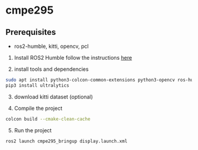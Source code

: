 # cmpe295

## Prerequisites

- ros2-humble, kitti, opencv, pcl

1. Install ROS2 Humble
follow the instructions [here](https://docs.ros.org/en/humble/Installation.html)

2. install tools and dependencies
```bash
sudo apt install python3-colcon-common-extensions python3-opencv ros-humble-pcl python3-colcon-common-extensions ros-humble-vision_msgs
pip3 install ultralytics
```

3. download kitti dataset (optional)

4. Compile the project
```bash
colcon build --cmake-clean-cache
```

5. Run the project
```bash
ros2 launch cmpe295_bringup display.launch.xml
```